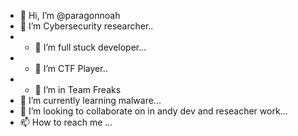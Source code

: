 - 👋 Hi, I’m @paragonnoah
- 👀 I’m Cybersecurity researcher..
- - 👀 I’m full stuck developer...
- - 👀 I’m CTF Player..
- - 👀 I’m in Team Freaks
- 🌱 I’m currently learning  malware...
- 💞️ I’m looking to collaborate on  in andy dev and reseacher work...
- 📫 How to reach me ...

<!---
paragonnoah/paragonnoah is a ✨ special ✨ repository because its `README.md` (this file) appears on your GitHub profile.
You can click the Preview link to take a look at your changes.
--->
